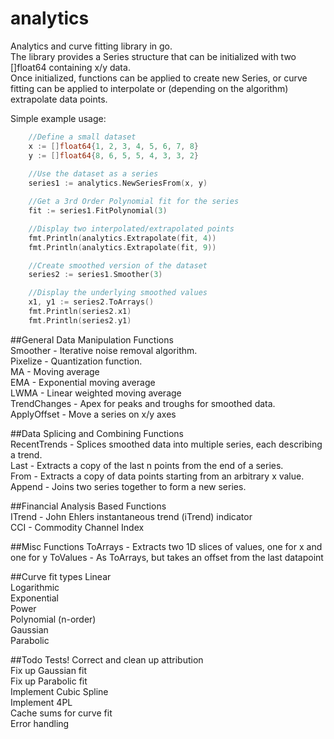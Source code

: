 # analytics
Analytics and curve fitting library in go.  
The library provides a Series structure that can be initialized with two []float64 containing x/y data.  
Once initialized, functions can be applied to create new Series, or curve fitting can be applied to
interpolate or (depending on the algorithm) extrapolate data points.

Simple example usage:  
```go
	//Define a small dataset
	x := []float64{1, 2, 3, 4, 5, 6, 7, 8}
	y := []float64{8, 6, 5, 5, 4, 3, 3, 2}
	
	//Use the dataset as a series
	series1 := analytics.NewSeriesFrom(x, y)

	//Get a 3rd Order Polynomial fit for the series
	fit := series1.FitPolynomial(3)

	//Display two interpolated/extrapolated points
	fmt.Println(analytics.Extrapolate(fit, 4))
	fmt.Println(analytics.Extrapolate(fit, 9))

	//Create smoothed version of the dataset
	series2 := series1.Smoother(3)

	//Display the underlying smoothed values
	x1, y1 := series2.ToArrays()
	fmt.Println(series2.x1)
	fmt.Println(series2.y1)
```

##General Data Manipulation Functions  
Smoother - Iterative noise removal algorithm.  
Pixelize - Quantization function.  
MA - Moving average  
EMA - Exponential moving average  
LWMA - Linear weighted moving average  
TrendChanges - Apex for peaks and troughs for smoothed data.  
ApplyOffset - Move a series on x/y axes

##Data Splicing and Combining Functions  
RecentTrends - Splices smoothed data into multiple series, each describing a trend.  
Last - Extracts a copy of the last n points from the end of a series.  
From - Extracts a copy of data points starting from an arbitrary x value.  
Append - Joins two series together to form a new series.  

##Financial Analysis Based Functions  
ITrend - John Ehlers instantaneous trend (iTrend) indicator  
CCI - Commodity Channel Index  

##Misc Functions
ToArrays - Extracts two 1D slices of values, one for x and one for y
ToValues - As ToArrays, but takes an offset from the last datapoint


##Curve fit types
Linear  
Logarithmic  
Exponential  
Power  
Polynomial (n-order)  
Gaussian  
Parabolic  

##Todo
Tests!
Correct and clean up attribution    
Fix up Gaussian fit  
Fix up Parabolic fit  
Implement Cubic Spline  
Implement 4PL  
Cache sums for curve fit  
Error handling